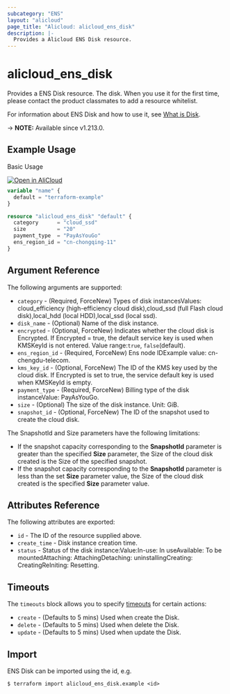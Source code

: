 ```yaml
---
subcategory: "ENS"
layout: "alicloud"
page_title: "Alicloud: alicloud_ens_disk"
description: |-
  Provides a Alicloud ENS Disk resource.
---
```


# alicloud_ens_disk

Provides a ENS Disk resource. The disk. When you use it for the first time, please contact the product classmates to add a resource whitelist.

For information about ENS Disk and how to use it, see [What is Disk](https://www.alibabacloud.com/help/en/ens/developer-reference/api-ens-2017-11-10-createdisk).

-> **NOTE:** Available since v1.213.0.

## Example Usage

Basic Usage

<div style="display: block;margin-bottom: 40px;"><div class="oics-button" style="float: right;position: absolute;margin-bottom: 10px;">
  <a href="https://api.aliyun.com/api-tools/terraform?resource=alicloud_ens_disk&exampleId=7fe7f716-126b-df67-1588-d35a2318e7e1db18acca&activeTab=example&spm=docs.r.ens_disk.0.7fe7f71612&intl_lang=EN_US" target="_blank">
    <img alt="Open in AliCloud" src="https://img.alicdn.com/imgextra/i1/O1CN01hjjqXv1uYUlY56FyX_!!6000000006049-55-tps-254-36.svg" style="max-height: 44px; max-width: 100%;">
  </a>
</div></div>

```terraform
variable "name" {
  default = "terraform-example"
}

resource "alicloud_ens_disk" "default" {
  category      = "cloud_ssd"
  size          = "20"
  payment_type  = "PayAsYouGo"
  ens_region_id = "cn-chongqing-11"
}
```

## Argument Reference

The following arguments are supported:
* `category` - (Required, ForceNew) Types of disk instancesValues: cloud_efficiency (high-efficiency cloud disk),cloud_ssd (full Flash cloud disk),local_hdd (local HDD),local_ssd (local ssd).
* `disk_name` - (Optional) Name of the disk instance.
* `encrypted` - (Optional, ForceNew) Indicates whether the cloud disk is Encrypted. If Encrypted = true, the default service key is used when KMSKeyId is not entered. Value range:`true`, `false`(default).
* `ens_region_id` - (Required, ForceNew) Ens node IDExample value: cn-chengdu-telecom.
* `kms_key_id` - (Optional, ForceNew) The ID of the KMS key used by the cloud disk. If Encrypted is set to true, the service default key is used when KMSKeyId is empty.
* `payment_type` - (Required, ForceNew) Billing type of the disk instanceValue: PayAsYouGo.
* `size` - (Optional) The size of the disk instance. Unit: GiB.
* `snapshot_id` - (Optional, ForceNew) The ID of the snapshot used to create the cloud disk.

The SnapshotId and Size parameters have the following limitations:
  - If the snapshot capacity corresponding to the **SnapshotId** parameter is greater than the specified **Size** parameter, the Size of the cloud disk created is the Size of the specified snapshot.
  - If the snapshot capacity corresponding to the **SnapshotId** parameter is less than the set **Size** parameter value, the Size of the cloud disk created is the specified **Size** parameter value.

## Attributes Reference

The following attributes are exported:
* `id` - The ID of the resource supplied above.
* `create_time` - Disk instance creation time.
* `status` - Status of the disk instance:Value:In-use: In useAvailable: To be mountedAttaching: AttachingDetaching: uninstallingCreating: CreatingReIniting: Resetting.

## Timeouts

The `timeouts` block allows you to specify [timeouts](https://www.terraform.io/docs/configuration-0-11/resources.html#timeouts) for certain actions:
* `create` - (Defaults to 5 mins) Used when create the Disk.
* `delete` - (Defaults to 5 mins) Used when delete the Disk.
* `update` - (Defaults to 5 mins) Used when update the Disk.

## Import

ENS Disk can be imported using the id, e.g.

```shell
$ terraform import alicloud_ens_disk.example <id>
```
